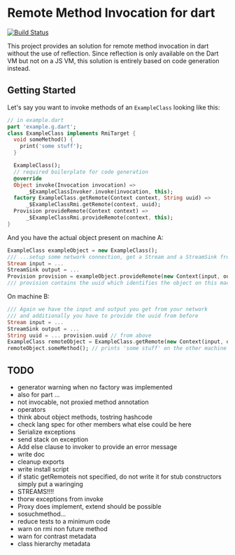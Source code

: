 # Remote Method Invocation for dart
[![Build Status](https://travis-ci.org/MatzeS/dart_rmi.svg?branch=master)](https://travis-ci.org/MatzeS/dart_rmi)

This project provides an solution for remote method invocation in dart without the use of reflection. Since reflection is only available on the Dart VM but not on a JS VM, this solution is entirely based on code generation instead.

## Getting Started

Let's say you want to invoke methods of an `ExampleClass` looking like this:

```dart
// in example.dart
part 'example.g.dart';
class ExampleClass implements RmiTarget {
  void someMethod() {
	print('some stuff');
  }

  ExampleClass();
  // required boilerplate for code generation
  @override
  Object invoke(Invocation invocation) =>
      _$ExampleClassInvoker.invoke(invocation, this);
  factory ExampleClass.getRemote(Context context, String uuid) =>
      _$ExampleClassRmi.getRemote(context, uuid);
  Provision provideRemote(Context context) =>
      _$ExampleClassRmi.provideRemote(context, this);
}
```

And you have the actual object present on machine A:

```dart
ExampleClass exampleObject = new ExampleClass();
/// ...setup some network connection, get a Stream and a StreamSink from it
Stream input = ...
StreamSink output = ...
Provision provision = exampleObject.provideRemote(new Context(input, output));
/// provision contains the uuid which identifies the object on this machine
```

On machine B:

```dart
/// Again we have the input and output you get from your network 
/// and additionally you have to provide the uuid from before
Stream input = ...
StreamSink output = ...
String uuid = ... provision.uuid // from above
ExampleClass remoteObject = ExampleClass.getRemote(new Context(input, output), uuid);
remoteObject.someMethod(); // prints 'some stuff' on the other machine
```

## TODO
- generator warning when no factory was implemented
- also for part ...
- not invocable, not proxied method annotation
-  operators
- think about object methods, tostring hashcode
- check lang spec for other members what else could be here
- Serialize exceptions
- send stack on exception
- Add else clause to invoker to provide an error message
- write doc
- cleanup exports
- write install script
- if static getRemoteis not specified, do not write it for stub constructors simply put a waringing
- STREAMS!!!!
- thorw exceptions from invoke
- Proxy does implement, extend should be possible
- sosuchmethod...
- reduce tests to a minimum code
- warn on rmi non future method
- warn for contrast metadata
- class hierarchy metadata